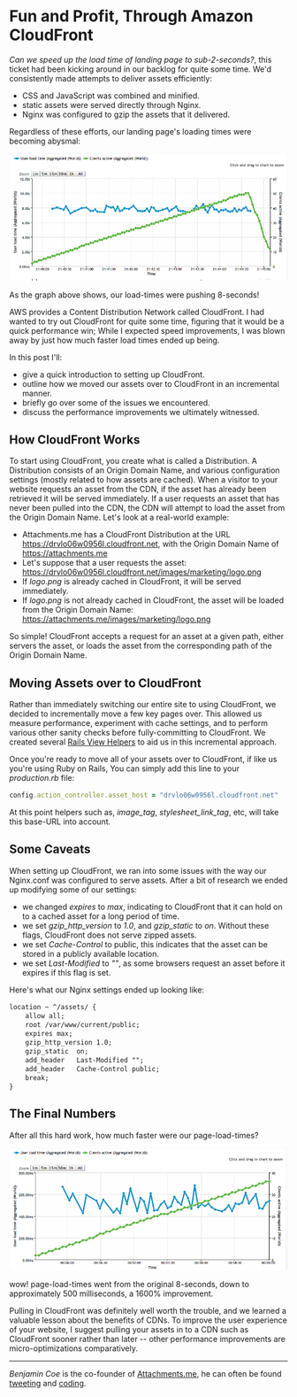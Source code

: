 Fun and Profit, Through Amazon CloudFront
=====================================

_Can we speed up the load time of landing page to sub-2-seconds?_, this ticket had been kicking around in our backlog for quite some time. We'd consistently made attempts to deliver assets efficiently:

* CSS and JavaScript was combined and minified.
* static assets were served directly through Nginx.
* Nginx was configured to gzip the assets that it delivered.

Regardless of these efforts, our landing page's loading times were becoming abysmal:

![Before CloudFront](./images/cloudfront/before-cf.png)

As the graph above shows, our load-times were pushing 8-seconds!

AWS provides a Content Distribution Network called CloudFront. I had wanted to try out CloudFront for quite some time, figuring that it would be a quick performance win; While I expected speed improvements, I was blown away by just how much faster load times ended up being.

In this post I'll:

* give a quick introduction to setting up CloudFront.
* outline how we moved our assets over to CloudFront in an incremental manner.
* briefly go over some of the issues we encountered.
* discuss the performance improvements we ultimately witnessed.

How CloudFront Works
--------------------

To start using CloudFront, you create what is called a Distribution. A Distribution consists of an Origin Domain Name, and various configuration settings (mostly related to how assets are cached). When a visitor to your website requests an asset from the CDN, if the asset has already been retrieved it will be served immediately. If a user requests an asset that has never been pulled into the CDN, the CDN will attempt to load the asset from the Origin Domain Name. Let's look at a real-world example:

* Attachments.me has a CloudFront Distribution at the URL https://drvlo06w0956l.cloudfront.net, with the Origin Domain Name of https://attachments.me
* Let's suppose that a user requests the asset: https://drvlo06w0956l.cloudfront.net/images/marketing/logo.png
* If _logo.png_ is already cached in CloudFront, it will be served immediately.
* If _logo.png_ is not already cached in CloudFront, the asset will be loaded from the Origin Domain Name: https://attachments.me/images/marketing/logo.png

So simple! CloudFront accepts a request for an asset at a given path, either servers the asset, or loads the asset from the corresponding path of the Origin Domain Name.

Moving Assets over to CloudFront
--------------------------------

Rather than immediately switching our entire site to using CloudFront, we decided to incrementally move a few key pages over. This allowed us measure performance, experiment with cache settings, and to perform various other sanity checks before fully-committing to CloudFront. We created several [Rails View Helpers](https://github.com/attachmentsme/cloud_front_helpers) to aid us in this incremental approach.

Once you're ready to move all of your assets over to CloudFront, if like us you're using Ruby on Rails, You can simply add this line to your _production.rb_ file:

```ruby
config.action_controller.asset_host = "drvlo06w0956l.cloudfront.net"
```

At this point helpers such as, _image\_tag_, _stylesheet\_link\_tag_, etc, will take this base-URL into account.

Some Caveats
------------

When setting up CloudFront, we ran into some issues with the way our Nginx.conf was configured to serve assets. After a bit of research we ended up modifying some of our settings:

* we changed _expires_ to _max_, indicating to CloudFront that it can hold on to a cached asset for a long period of time.
* we set _gzip\_http\_version_ to _1.0_, and _gzip\_static_ to _on_. Without these flags, CloudFront does not serve zipped assets.
* we set _Cache-Control_ to public, this indicates that the asset can be stored in a publicly available location.
* we set _Last-Modified_ to _""_, as some browsers request an asset before it expires if this flag is set.

Here's what our Nginx settings ended up looking like:

```nginx
location ~ ^/assets/ {
    allow all;
    root /var/www/current/public;
    expires max;
    gzip_http_version 1.0;
    gzip_static  on;
    add_header   Last-Modified "";
    add_header   Cache-Control public;
    break;
}
```

The Final Numbers
-----------------

After all this hard work, how much faster were our page-load-times?

![After CloudFront](./images/cloudfront/after-cf.png)

wow! page-load-times went from the original 8-seconds, down to approximately 500 milliseconds, a 1600% improvement.

Pulling in CloudFront was definitely well worth the trouble, and we learned a valuable lesson about the benefits of CDNs. To improve the user experience of your website, I suggest pulling your assets in to a CDN such as CloudFront sooner rather than later -- other performance improvements are micro-optimizations comparatively.

-----------------
_Benjamin Coe_ is the co-founder of [Attachments.me](https://attachments.me), he can often be found [tweeting](https://twitter.com/#/benjamincoe) and [coding](https://github.com/bcoe).
